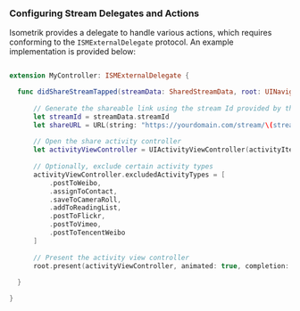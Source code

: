 ### Configuring Stream Delegates and Actions

Isometrik provides a delegate to handle various actions, which requires conforming to the `ISMExternalDelegate` protocol. An example implementation is provided below:

```swift

extension MyController: ISMExternalDelegate {

  func didShareStreamTapped(streamData: SharedStreamData, root: UINavigationController) {
          
      // Generate the shareable link using the stream Id provided by this delegate method
      let streamId = streamData.streamId
      let shareURL = URL(string: "https://yourdomain.com/stream/\(streamId)")!
      
      // Open the share activity controller
      let activityViewController = UIActivityViewController(activityItems: [shareURL], applicationActivities: nil)
  
      // Optionally, exclude certain activity types
      activityViewController.excludedActivityTypes = [
          .postToWeibo,
          .assignToContact,
          .saveToCameraRoll,
          .addToReadingList,
          .postToFlickr,
          .postToVimeo,
          .postToTencentWeibo
      ]
  
      // Present the activity view controller
      root.present(activityViewController, animated: true, completion: nil)
  
  }

}
